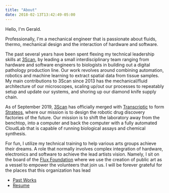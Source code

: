 ```yaml
---
title: "About"
date: 2018-02-13T13:42:49-05:00
---
```


Hello, I'm Gerald.

Professionally, I'm a mechanical engineer that is passionate about fluids, thermo, mechanical design and the interaction of hardware and software.

The past several years have been spent flexing my technical leadership skills at [3Scan](http://www.3scan.com), by leading a small interdisciplinary team ranging from hardware and software engineers to biologists in building out a digital pathology production line. Our work revolves around combining automation, robotics and machine learning to extract spatial data from tissue samples. My main contributions to 3Scan since 2013 has the mechanical/fluid architecture of our microscopes, scaling up/out our processes to repeatably setup and update our systems, and shoring up our diamond knife supply chain.

As of September 2019, [3Scan](http://www.3scan.com) has officially merged with [Transcriptic](www.transcriptic.com) to form [Strateos](www.strateos.com), where our mission is to design the robotic drug discovery factories of the future. Our mission is to shift the laboratory away from the benchtop, into a computer and back the computer with a fully automated CloudLab that is capable of running biological assays and chemical synthesis.

For fun, I utilize my technical training to help various arts groups achieve their dreams. A role that normally involves complex integration of hardware, electronics and software to achieve the lead artists vision.  Namely, I sit on the board of the [Flux Foundation](http://www.fluxfoundation.org) where we use the creation of public art as a vessel to empower the volunteers that join us. I will be forever grateful for the places that this organization has lead 

* [Past Works](/works)
* [Resume](/resume/gspencer_eng.pdf)
